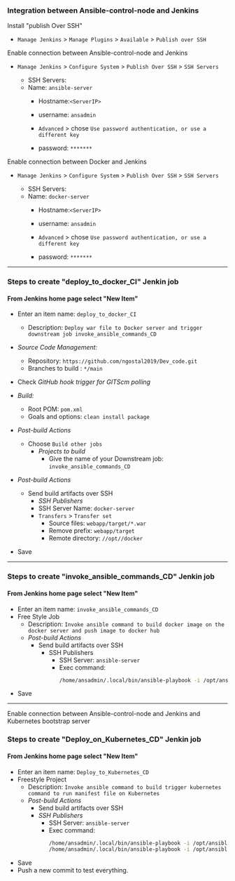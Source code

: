 ### Integration between Ansible-control-node and Jenkins

Install "publish Over SSH"
 - `Manage Jenkins` > `Manage Plugins` > `Available` > `Publish over SSH`

Enable connection between Ansible-control-node and Jenkins
- `Manage Jenkins` > `Configure System` > `Publish Over SSH` > `SSH Servers` 

	- SSH Servers:
    - Name: `ansible-server`
		- Hostname:`<ServerIP>`
		- username: `ansadmin`
               
       -  `Advanced` > chose `Use password authentication, or use a different key`
		 - password: `*******`

Enable connection between  Docker and Jenkins
- `Manage Jenkins` > `Configure System` > `Publish Over SSH` > `SSH Servers` 

	- SSH Servers:
    - Name: `docker-server`
		- Hostname:`<ServerIP>`
		- username: `ansadmin`
               
       -  `Advanced` > chose `Use password authentication, or use a different key`
		 - password: `*******`
---------------------------------------------------
### Steps to create "deploy_to_docker_CI" Jenkin job
#### From Jenkins home page select "New Item"
   - Enter an item name: `deploy_to_docker_CI`
     - Description: `Deploy war file to Docker server and trigger downstream job invoke_ansible_commands_CD`
     
   - *Source Code Management:*
      - Repository: `https://github.com/ngostal2019/Dev_code.git`
      - Branches to build : `*/main`  
   - Check *GitHub hook trigger for GITScm polling*

   - *Build:*
     - Root POM: `pom.xml`
     - Goals and options: `clean install package`

 - *Post-build Actions*
    - Choose `Build other jobs`
      - *Projects to build*
        - Give the name of your Downstream job: `invoke_ansible_commands_CD`

 - *Post-build Actions*
   - Send build artifacts over SSH
     - *SSH Publishers*
      - SSH Server Name: `docker-server`
       - `Transfers` >  `Transfer set`
           - Source files: `webapp/target/*.war`
	       - Remove prefix: `webapp/target`
	       - Remote directory: `//opt//docker`

- Save

----------------------------------------------------------
### Steps to create "invoke_ansible_commands_CD" Jenkin job
#### From Jenkins home page select "New Item"
- Enter an item name: `invoke_ansible_commands_CD`
- Free Style Job
     - Description: `Invoke ansible command to build docker image on the docker server and push image to docker hub`
     - *Post-build Actions*
       - Send build artifacts over SSH
         - SSH Publishers
           - SSH Server: `ansible-server`
           - Exec command:
             ```sh
             /home/ansadmin/.local/bin/ansible-playbook -i /opt/ansible/hosts /opt/ansible/create-docker-image.yml
             ```
- Save
---------------------------------------------------------

Enable connection between Ansible-control-node and Jenkins and Kubernetes bootstrap server

### Steps to create "Deploy_on_Kubernetes_CD" Jenkin job
#### From Jenkins home page select "New Item"
   - Enter an item name: `Deploy_to_Kubernetes_CD`
   - Freestyle Project 
     - Description: `Invoke ansible command to build trigger kubernetes command to run manifest file on Kubernetes`
     - *Post-build Actions*  
        - Send build artifacts over SSH  
        - *SSH Publishers*  
            - SSH Server: `ansible-server`
            - Exec command: 
              ```sh 
              /home/ansadmin/.local/bin/ansible-playbook -i /opt/ansible/hosts /opt/kubernetes/play-k8s-uct-deploy.yml;
              /home/ansadmin/.local/bin/ansible-playbook -i /opt/ansible/hosts /opt/kubernetes/play-k8s-uct-service.yml;
              ```
- Save
- Push a new commit to test everything.
